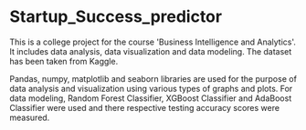 # Startup_Success_predictor
This is a college project for the course 'Business Intelligence and Analytics'. It includes data analysis, data visualization and data modeling. The dataset has been taken from Kaggle.

Pandas, numpy, matplotlib and seaborn libraries are used for the purpose of data analysis and visualization using various types of graphs and plots.
For data modeling, Random Forest Classifier, XGBoost Classifier and AdaBoost Classifier were used and there respective testing accuracy scores were measured.
